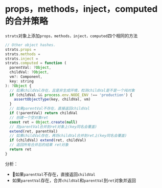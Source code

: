 # props，methods，inject，computed的合并策略

`strats`对象上添加`props，methods，inject，computed`四个相同的方法

``` javascript
// Other object hashes.
strats.props =
strats.methods =
strats.inject =
strats.computed = function (
  parentVal: ?Object,
  childVal: ?Object,
  vm?: Component,
  key: string
): ?Object {
  // 如果childVal存在，且是非生成环境，检测childVal是不是一个纯对象
  if (childVal && process.env.NODE_ENV !== 'production') {
    assertObjectType(key, childVal, vm)
  }
  // 如果parentVal不存在，直接返回childVal
  if (!parentVal) return childVal
  // 创建一个空对象ret
  const ret = Object.create(null)
  // 将parentVal合并到ret对象上(key同名会覆盖)
  extend(ret, parentVal)
  // 如果childVal存在，再将childVal合并到ret上(key同名会覆盖)
  if (childVal) extend(ret, childVal)
  // 返回所有合并后的结果 ret对象
  return ret
}
```

分析：

- 如果`parentVal`不存在，直接返回`childVal`
- 如果`parentVal`存在，合并`childVal`和`parentVal`到`ret`对象并返回